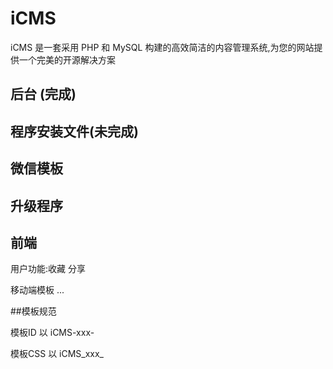 # iCMS

iCMS 是一套采用 PHP 和 MySQL 构建的高效简洁的内容管理系统,为您的网站提供一个完美的开源解决方案



##	后台 (完成)

##	程序安装文件(未完成) 
##  微信模板
##  升级程序

##	前端

用户功能:收藏 分享

移动端模板 ...

##模板规范

模板ID  以 iCMS-xxx-

模板CSS 以 iCMS_xxx_
